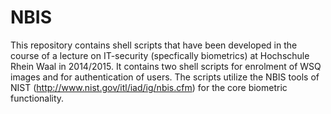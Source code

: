 NBIS
====
This repository contains shell scripts that have been developed in the course of a lecture on IT-security (specfically biometrics) at Hochschule Rhein Waal in 2014/2015. 
It contains two shell scripts for enrolment of WSQ images and for authentication of users. 
The scripts utilize the NBIS tools of NIST (http://www.nist.gov/itl/iad/ig/nbis.cfm) for the core biometric functionality.